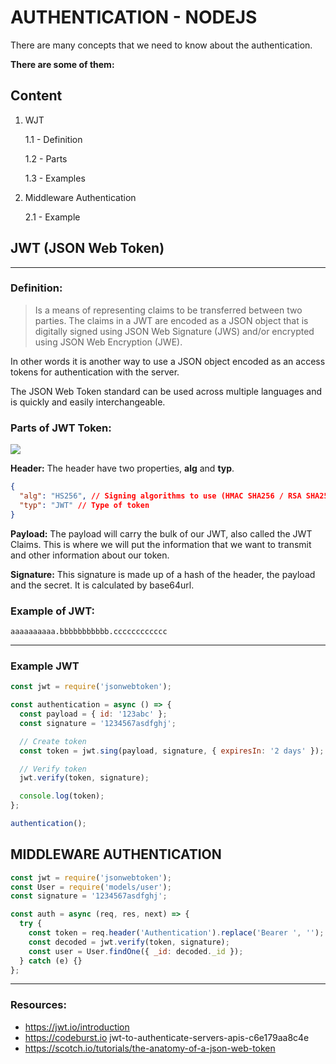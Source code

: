 # AUTHENTICATION - NODEJS

There are many concepts that we need to know about the authentication.

**There are some of them:**

## Content

1. WJT

   1.1 - Definition

   1.2 - Parts

   1.3 - Examples

2. Middleware Authentication

   2.1 - Example

## JWT (JSON Web Token)

---

### Definition:

> Is a means of representing claims to be transferred between two parties. The claims in a JWT are encoded as a JSON object that is digitally signed using JSON Web Signature (JWS) and/or encrypted using JSON Web Encryption (JWE).

In other words it is another way to use a JSON object encoded as an access tokens for authentication with the server.

The JSON Web Token standard can be used across multiple languages and is quickly and easily interchangeable.

### Parts of JWT Token:

![](https://miro.medium.com/max/1400/1*0SEbHdFcVpaejejGA-1DDw.png)

**Header:** The header have two properties, **alg** and **typ**.

```json
{
  "alg": "HS256", // Signing algorithms to use (HMAC SHA256 / RSA SHA256 )
  "typ": "JWT" // Type of token
}
```

**Payload:** The payload will carry the bulk of our JWT, also called the JWT Claims. This is where we will put the information that we want to transmit and other information about our token.

**Signature:** This signature is made up of a hash of the header, the payload and the secret. It is calculated by base64url.

### Example of JWT:

`aaaaaaaaaa.bbbbbbbbbbb.cccccccccccc`

---

### Example JWT

```javascript
const jwt = require('jsonwebtoken');

const authentication = async () => {
  const payload = { id: '123abc' };
  const signature = '1234567asdfghj';

  // Create token
  const token = jwt.sing(payload, signature, { expiresIn: '2 days' });

  // Verify token
  jwt.verify(token, signature);

  console.log(token);
};

authentication();
```

## MIDDLEWARE AUTHENTICATION

```javascript
const jwt = require('jsonwebtoken');
const User = require('models/user');
const signature = '1234567asdfghj';

const auth = async (req, res, next) => {
  try {
    const token = req.header('Authentication').replace('Bearer ', '');
    const decoded = jwt.verify(token, signature);
    const user = User.findOne({ _id: decoded._id });
  } catch (e) {}
};
```

---

### Resources:

- https://jwt.io/introduction
- https://codeburst.io jwt-to-authenticate-servers-apis-c6e179aa8c4e
- https://scotch.io/tutorials/the-anatomy-of-a-json-web-token

